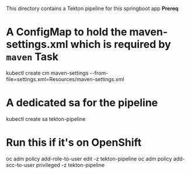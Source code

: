 This directory contains a Tekton pipeline for this springboot app
**Prereq**
# A ConfigMap to hold the maven-settings.xml which is required by `maven` Task
kubectl create cm maven-settings --from-file=settings.xml=Resources/maven-settings.xml 

# A dedicated sa for the pipeline
kubectl create sa tekton-pipeline 

# Run this if it's on OpenShift
oc adm policy add-role-to-user edit -z tekton-pipeline 
oc adm policy add-scc-to-user privileged -z tekton-pipeline 
